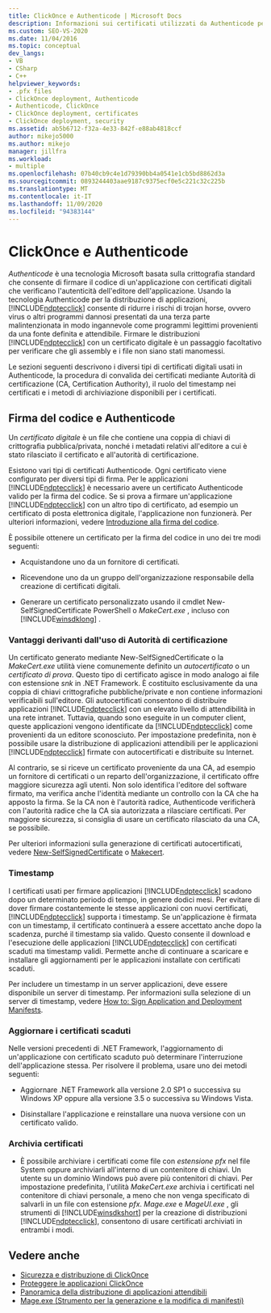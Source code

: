 ```yaml
---
title: ClickOnce e Authenticode | Microsoft Docs
description: Informazioni sui certificati utilizzati da Authenticode per verificare l'autenticità delle applicazioni. Informazioni sul modo in cui i certificati vengono convalidati e archiviati.
ms.custom: SEO-VS-2020
ms.date: 11/04/2016
ms.topic: conceptual
dev_langs:
- VB
- CSharp
- C++
helpviewer_keywords:
- .pfx files
- ClickOnce deployment, Authenticode
- Authenticode, ClickOnce
- ClickOnce deployment, certificates
- ClickOnce deployment, security
ms.assetid: ab5b6712-f32a-4e33-842f-e88ab4818ccf
author: mikejo5000
ms.author: mikejo
manager: jillfra
ms.workload:
- multiple
ms.openlocfilehash: 07b40cb9c4e1d79390bb4a0541e1cb5bd8862d3a
ms.sourcegitcommit: 0893244403aae9187c9375ecf0e5c221c32c225b
ms.translationtype: MT
ms.contentlocale: it-IT
ms.lasthandoff: 11/09/2020
ms.locfileid: "94383144"
---
```

# <a name="clickonce-and-authenticode"></a>ClickOnce e Authenticode
*Authenticode* è una tecnologia Microsoft basata sulla crittografia standard che consente di firmare il codice di un'applicazione con certificati digitali che verificano l'autenticità dell'editore dell'applicazione. Usando la tecnologia Authenticode per la distribuzione di applicazioni, [!INCLUDE[ndptecclick](../deployment/includes/ndptecclick_md.md)] consente di ridurre i rischi di trojan horse, ovvero virus o altri programmi dannosi presentati da una terza parte malintenzionata in modo ingannevole come programmi legittimi provenienti da una fonte definita e attendibile. Firmare le distribuzioni [!INCLUDE[ndptecclick](../deployment/includes/ndptecclick_md.md)] con un certificato digitale è un passaggio facoltativo per verificare che gli assembly e i file non siano stati manomessi.

 Le sezioni seguenti descrivono i diversi tipi di certificati digitali usati in Authenticode, la procedura di convalida dei certificati mediante Autorità di certificazione (CA, Certification Authority), il ruolo del timestamp nei certificati e i metodi di archiviazione disponibili per i certificati.

## <a name="authenticode-and-code-signing"></a>Firma del codice e Authenticode
 Un *certificato digitale* è un file che contiene una coppia di chiavi di crittografia pubblica/privata, nonché i metadati relativi all'editore a cui è stato rilasciato il certificato e all'autorità di certificazione.

 Esistono vari tipi di certificati Authenticode. Ogni certificato viene configurato per diversi tipi di firma. Per le applicazioni [!INCLUDE[ndptecclick](../deployment/includes/ndptecclick_md.md)] è necessario avere un certificato Authenticode valido per la firma del codice. Se si prova a firmare un'applicazione [!INCLUDE[ndptecclick](../deployment/includes/ndptecclick_md.md)] con un altro tipo di certificato, ad esempio un certificato di posta elettronica digitale, l'applicazione non funzionerà. Per ulteriori informazioni, vedere [Introduzione alla firma del codice](/windows/desktop/seccrypto/cryptography-tools).

 È possibile ottenere un certificato per la firma del codice in uno dei tre modi seguenti:

- Acquistandone uno da un fornitore di certificati.

- Ricevendone uno da un gruppo dell'organizzazione responsabile della creazione di certificati digitali.

- Generare un certificato personalizzato usando il cmdlet New-SelfSignedCertificate PowerShell o *MakeCert.exe* , incluso con [!INCLUDE[winsdklong](../deployment/includes/winsdklong_md.md)] .

### <a name="how-using-certificate-authorities-helps-users"></a>Vantaggi derivanti dall'uso di Autorità di certificazione
 Un certificato generato mediante New-SelfSignedCertificate o la *MakeCert.exe* utilità viene comunemente definito un *autocertificato* o un *certificato di prova*. Questo tipo di certificato agisce in modo analogo ai file con estensione *snk* in .NET Framework. È costituito esclusivamente da una coppia di chiavi crittografiche pubbliche/private e non contiene informazioni verificabili sull'editore. Gli autocertificati consentono di distribuire applicazioni [!INCLUDE[ndptecclick](../deployment/includes/ndptecclick_md.md)] con un elevato livello di attendibilità in una rete intranet. Tuttavia, quando sono eseguite in un computer client, queste applicazioni vengono identificate da [!INCLUDE[ndptecclick](../deployment/includes/ndptecclick_md.md)] come provenienti da un editore sconosciuto. Per impostazione predefinita, non è possibile usare la distribuzione di applicazioni attendibili per le applicazioni [!INCLUDE[ndptecclick](../deployment/includes/ndptecclick_md.md)] firmate con autocertificati e distribuite su Internet.

 Al contrario, se si riceve un certificato proveniente da una CA, ad esempio un fornitore di certificati o un reparto dell'organizzazione, il certificato offre maggiore sicurezza agli utenti. Non solo identifica l'editore del software firmato, ma verifica anche l'identità mediante un controllo con la CA che ha apposto la firma. Se la CA non è l'autorità radice, Authenticode verificherà con l'autorità radice che la CA sia autorizzata a rilasciare certificati. Per maggiore sicurezza, si consiglia di usare un certificato rilasciato da una CA, se possibile.

 Per ulteriori informazioni sulla generazione di certificati autocertificati, vedere [New-SelfSignedCertificate](/powershell/module/pkiclient/new-selfsignedcertificate) o [Makecert](/windows/desktop/SecCrypto/makecert).

### <a name="timestamps"></a>Timestamp
 I certificati usati per firmare applicazioni [!INCLUDE[ndptecclick](../deployment/includes/ndptecclick_md.md)] scadono dopo un determinato periodo di tempo, in genere dodici mesi. Per evitare di dover firmare costantemente le stesse applicazioni con nuovi certificati, [!INCLUDE[ndptecclick](../deployment/includes/ndptecclick_md.md)] supporta i timestamp. Se un'applicazione è firmata con un timestamp, il certificato continuerà a essere accettato anche dopo la scadenza, purché il timestamp sia valido. Questo consente il download e l'esecuzione delle applicazioni [!INCLUDE[ndptecclick](../deployment/includes/ndptecclick_md.md)] con certificati scaduti ma timestamp validi. Permette anche di continuare a scaricare e installare gli aggiornamenti per le applicazioni installate con certificati scaduti.

 Per includere un timestamp in un server applicazioni, deve essere disponibile un server di timestamp. Per informazioni sulla selezione di un server di timestamp, vedere [How to: Sign Application and Deployment Manifests](../ide/how-to-sign-application-and-deployment-manifests.md).

### <a name="update-expired-certificates"></a>Aggiornare i certificati scaduti
 Nelle versioni precedenti di .NET Framework, l'aggiornamento di un'applicazione con certificato scaduto può determinare l'interruzione dell'applicazione stessa. Per risolvere il problema, usare uno dei metodi seguenti:

- Aggiornare .NET Framework alla versione 2.0 SP1 o successiva su Windows XP oppure alla versione 3.5 o successiva su Windows Vista.

- Disinstallare l'applicazione e reinstallare una nuova versione con un certificato valido.

### <a name="store-certificates"></a>Archivia certificati

- È possibile archiviare i certificati come file con *estensione pfx* nel file System oppure archiviarli all'interno di un contenitore di chiavi. Un utente su un dominio Windows può avere più contenitori di chiavi. Per impostazione predefinita, l'utilità *MakeCert.exe* archivia i certificati nel contenitore di chiavi personale, a meno che non venga specificato di salvarli in un file con estensione *pfx*. *Mage.exe* e *MageUI.exe* , gli strumenti di [!INCLUDE[winsdkshort](../debugger/debug-interface-access/includes/winsdkshort_md.md)] per la creazione di distribuzioni [!INCLUDE[ndptecclick](../deployment/includes/ndptecclick_md.md)], consentono di usare certificati archiviati in entrambi i modi.

## <a name="see-also"></a>Vedere anche
- [Sicurezza e distribuzione di ClickOnce](../deployment/clickonce-security-and-deployment.md)
- [Proteggere le applicazioni ClickOnce](../deployment/securing-clickonce-applications.md)
- [Panoramica della distribuzione di applicazioni attendibili](../deployment/trusted-application-deployment-overview.md)
- [Mage.exe (Strumento per la generazione e la modifica di manifesti)](/dotnet/framework/tools/mage-exe-manifest-generation-and-editing-tool)